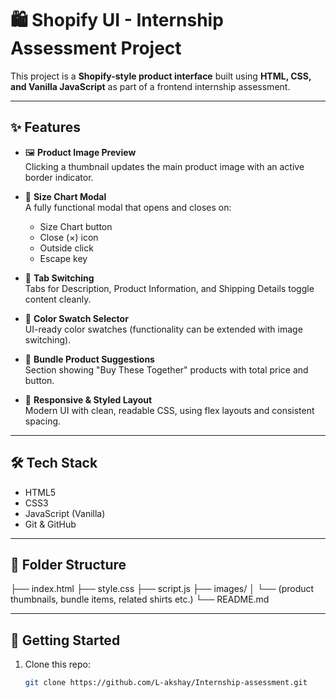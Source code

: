 # 🛍️ Shopify UI - Internship Assessment Project

This project is a **Shopify-style product interface** built using **HTML, CSS, and Vanilla JavaScript** as part of a frontend internship assessment.

---

## ✨ Features

- 🖼️ **Product Image Preview**  
  Clicking a thumbnail updates the main product image with an active border indicator.

- 📏 **Size Chart Modal**  
  A fully functional modal that opens and closes on:
  - Size Chart button
  - Close (×) icon
  - Outside click
  - Escape key

- 🧾 **Tab Switching**  
  Tabs for Description, Product Information, and Shipping Details toggle content cleanly.

- 🎨 **Color Swatch Selector**  
  UI-ready color swatches (functionality can be extended with image switching).

- 👕 **Bundle Product Suggestions**  
  Section showing "Buy These Together" products with total price and button.

- 🧢 **Responsive & Styled Layout**  
  Modern UI with clean, readable CSS, using flex layouts and consistent spacing.

---

## 🛠️ Tech Stack

- HTML5
- CSS3
- JavaScript (Vanilla)
- Git & GitHub

---

## 📂 Folder Structure
├── index.html
├── style.css
├── script.js
├── images/
│ └── (product thumbnails, bundle items, related shirts etc.)
└── README.md

---

## 🚀 Getting Started

1. Clone this repo:
   ```bash
   git clone https://github.com/L-akshay/Internship-assessment.git



